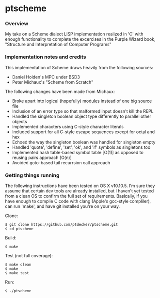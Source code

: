 ptscheme
========

### Overview

My take on a Scheme dialect LISP implementation realized in 'C' with enough functionality to
complete the excercises in the Purple Wizard book, "Structure and Interpretation
of Computer Programs"

### Implementation notes and credits

This implementation of Scheme draws heavily from the following sources:

* Daniel Holden's MPC under BSD3
* Peter Michaux's "Scheme from Scratch"

The following changes have been made from Michaux:

* Broke apart into logical (hopefully) modules instead of one big source file
* Inclusion of an error type so that malformed input doesn't kill the REPL
* Handled the singleton boolean object type differently to parallel other objects
* Implemented characters using C-style character literals
* Included support for all C-style escape sequences except for octal and hex
* Echoed the way the singleton boolean was handled for singleton empty
* Handled 'quote', 'define', 'set', 'ok', and 'if' symbols as singletons too
* Implemented hash table-based symbol table [O(1)] as opposed to reusing pairs approach [O(n)]
* Avoided goto-based tail recurrsion call approach

### Getting things running

The following instructions have been tested on OS X v10.10.5.  I'm sure they assume that certain
dev tools are already installed, but I haven't yet tested from a clean OS to confirm the full
set of requirements.  Basically, if you have enough to complie C code with clang (Apple's gcc-style
compliler), can run 'make', and have git installed you're on your way.

Clone:

    $ git clone https://github.com/ptdecker/ptscheme.git
    $ cd ptscheme

Build:

    $ make

Test (not full coverage):

    $ make clean
    $ make
    $ make test

Run:

    $ ./ptscheme
